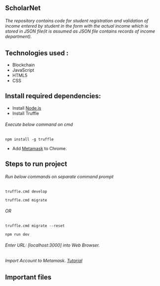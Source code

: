 ## ScholarNet
###### The repository contains code for student registration and validation of income entered by student in the form with the actual income which is stored in JSON file(it is assumed as JSON file contains records of income department).
## Technologies used :
- Blockchain
- JavaScript
- HTML5
- CSS
## Install required dependencies:
- Install [Node.js](https://nodejs.org/en/)
- Install Truffle
###### Execute below command on cmd
```
npm install -g truffle
```
- Add [Metamask](https://chrome.google.com/webstore/search/metamask?hl=en) to Chrome.
## Steps to run project
###### Run below commands on separate command prompt
```
truffle.cmd develop
```
```
truffle.cmd migrate 
```
###### OR
```
truffle.cmd migrate --reset
```
```
npm run dev
```
###### Enter URL: [localhost:3000] into Web Browser.
###### Import Account to Metamask. [Tutorial](https://medium.com/publicaio/how-import-a-wallet-to-your-metamask-account-dcaba25e558d)

## Important files







